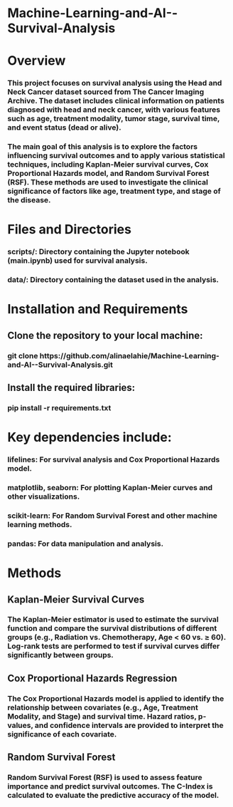 # Machine-Learning-and-AI--Survival-Analysis
<h1>Overview

### This project focuses on survival analysis using the Head and Neck Cancer dataset sourced from The Cancer Imaging Archive. The dataset includes clinical information on patients diagnosed with head and neck cancer, with various features such as age, treatment modality, tumor stage, survival time, and event status (dead or alive).

<h3>The main goal of this analysis is to explore the factors influencing survival outcomes and to apply various statistical techniques, including Kaplan-Meier survival curves, Cox Proportional Hazards model, and Random Survival Forest (RSF). These methods are used to investigate the clinical significance of factors like age, treatment type, and stage of the disease.

<h1>Files and Directories
<h3>scripts/: Directory containing the Jupyter notebook (main.ipynb) used for survival analysis.
<h3>data/: Directory containing the dataset used in the analysis.

<h1>Installation and Requirements
<h2>Clone the repository to your local machine:

<h3>git clone https://github.com/alinaelahie/Machine-Learning-and-AI--Survival-Analysis.git

<h2>Install the required libraries:

<h3>pip install -r requirements.txt

<h1>Key dependencies include:

<h3>lifelines: For survival analysis and Cox Proportional Hazards model.

<h3>matplotlib, seaborn: For plotting Kaplan-Meier curves and other visualizations.

<h3>scikit-learn: For Random Survival Forest and other machine learning methods.

<h3>pandas: For data manipulation and analysis.

<h1>Methods
  
<h2>Kaplan-Meier Survival Curves
<h3>The Kaplan-Meier estimator is used to estimate the survival function and compare the survival distributions of different groups (e.g., Radiation vs. Chemotherapy, Age < 60 vs. ≥ 60). Log-rank tests are performed to test if survival curves differ significantly between groups.

<h2>Cox Proportional Hazards Regression
<h3>The Cox Proportional Hazards model is applied to identify the relationship between covariates (e.g., Age, Treatment Modality, and Stage) and survival time. Hazard ratios, p-values, and confidence intervals are provided to interpret the significance of each covariate.

<h2>Random Survival Forest
<h3>Random Survival Forest (RSF) is used to assess feature importance and predict survival outcomes. The C-Index is calculated to evaluate the predictive accuracy of the model.

